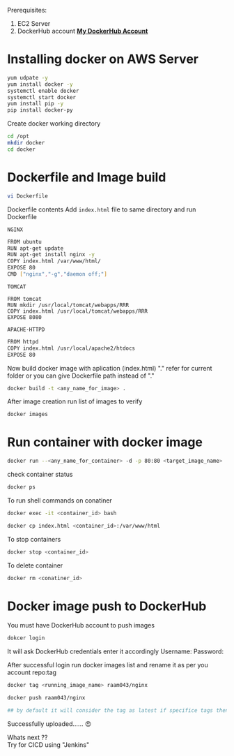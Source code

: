 Prerequisites:
1. EC2 Server
2. DockerHub account 
   **[My DockerHub Account](https://hub.docker.com/u/raam043)**


# Installing docker on AWS Server
```sh
yum udpate -y
yum install docker -y
systemctl enable docker
systemctl start docker
yum install pip -y
pip install docker-py
```

Create docker working directory
```sh
cd /opt
mkdir docker
cd docker
```

# Dockerfile and Image build
```sh
vi Dockerfile
```

Dockerfile contents
Add `index.html` file to same directory and run Dockerfile

`NGINX`
```sh
FROM ubuntu
RUN apt-get update
RUN apt-get install nginx -y
COPY index.html /var/www/html/
EXPOSE 80
CMD ["nginx","-g","daemon off;"]
```

`TOMCAT` 
```SH
FROM tomcat
RUN mkdir /usr/local/tomcat/webapps/RRR
COPY index.html /usr/local/tomcat/webapps/RRR
EXPOSE 8080
```

`APACHE-HTTPD`
```sh
FROM httpd
COPY index.html /usr/local/apache2/htdocs
EXPOSE 80
```



Now build docker image with aplication (index.html) "." refer for current folder or you can give Dockerfile path instead of "."
```sh
docker build -t <any_name_for_image> .
```
After image creation run list of images to verify
```sh
docker images
```

# Run container with docker image
```sh
docker run --<any_name_for_container> -d -p 80:80 <target_image_name>
```
check container status
```sh
docker ps
```
To run shell commands on conatiner
```sh
docker exec -it <container_id> bash

docker cp index.html <container_id>:/var/www/html
```
To stop containers 
```sh
docker stop <container_id>
```

To delete container 
```sh
docker rm <conatiner_id>
```

# Docker image push to DockerHub 
  You must have DockerHub account to push images
```sh
dokcer login
```
It will ask DockerHub credentials enter it accordingly 
Username:
Password:

After successful login run docker images list and rename it as per you account repo:tag
```sh
docker tag <running_image_name> raam043/nginx

docker push raam043/nginx

## by default it will consider the tag as latest if specifice tags then tags should be mentioned after name "raam043/nginx:v2.0
```
Successfully uploaded...... 😍

Whats next ??    
        Try for CICD using "Jenkins"
